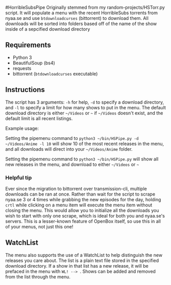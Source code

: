 #HorribleSubsPipe
Originally stemmed from my random-projects/HSTorr.py script. It will populate a menu with the recent HorribleSubs torrents from nyaa.se and use `btdownloadcurses` (bittorrent) to download them. All downloads will be sorted into folders based off of the name of the show inside of a sepcified download directory

## Requirements
* Python 3
 * BeautifulSoup (bs4)
 * requests
* bittorrent (`btdownloadcurses` executable)

## Instructions
The script has 3 arguments: `-h` for help, `-d` to specify a download directory, and `-l` to specify a limit for how many shows to put in the menu. The default download directory is either `~/Videos` or `~` if `~/Videos` doesn't exist, and the default limit is all recent listings.

Example usage:

Setting the pipemenu command to `python3 ~/bin/HSPipe.py -d ~/Videos/Anime -l 10` will show 10 of the most recent releases in the menu, and all downloads will direct into your `~/Videos/Anime` folder.

Setting the pipemenu command to `python3 ~/bin/HSPipe.py` will show all new releases in the menu, and download to either `~/Videos` or `~`

### Helpful tip

Ever since the migration to bittorrent over transmission-cli, multiple downloads can be ran at once. Rather than wait for the script to scrape nyaa.se 3 or 4 times while grabbing the new episodes for the day, holding `crtl` while clicking on a menu item will execute the menu item without closing the menu. This would allow you to initialize all the downloads you wish to start with only one scrape, which is ideal for both you and nyaa.se's servers. This is a lesser-known feature of OpenBox itself, so use this in all of your menus, not just this one!

## WatchList

The menu also supports the use of a WatchList to help distinguish the new releases you care about. The list is a plain text file stored in the specified download directory. If a show in that list has a new release, it will be prefaced in the menu with `WL! --> `. Shows can be added and removed from the list through the menu.
